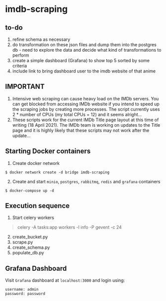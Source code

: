 # imdb-scraping

## to-do
1. refine schema as necessary
2. do transformation on these json files and dump them into the postgres db - need to explore the data and decide what kind of transformations to perform
3. create a simple dashboard (Grafana) to show top 5 sorted by some criteria
4. include link to bring dashboard user to the imdb website of that anime

## IMPORTANT
1. Intensive web scraping can cause heavy load on the IMDb servers. You can get blocked from accessing IMDb website if you intend to speed up the scraping jobs by creating more processes. The script currently uses 2 * number of CPUs (my total CPUs = 12) and it seems alright...
2. These scripts work for the current IMDb Title page layout at this time of writing (18 April 2021). The IMDb team is working on updates to the Title page and it is highly likely that these scripts may not work after the update...

## Starting Docker containers
1. Create docker network
```
$ docker network create -d bridge imdb-scraping
```
2. Create and start `minio`, `postgres`, `rabbitmq`, `redis` and `grafana` containers
```
$ docker-compose up -d
```

## Execution sequence
1. Start celery workers
> celery -A tasks:app workers -l info -P gevent -c 24
2. create_bucket.py
3. scrape.py
4. create_schema.py
5. populate_db.py

## Grafana Dashboard
Visit `Grafana` dashboard at `localhost:3000` and login using:
```
username: admin
password: password
```
